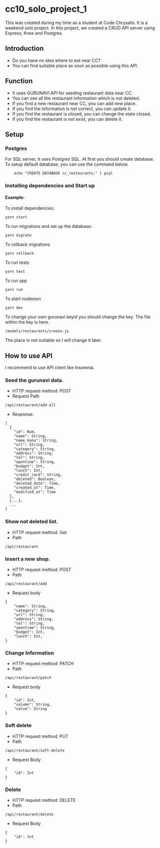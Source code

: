 # cc10_solo_project_1

This was created during my time as a student at Code Chrysalis.
It is a weekend solo project. In this project, we created a CRUD API server using Express, Knex and Postgres.

## Introduction

- Do you have no idea where to eat near CC?
- You can find suitable place as soon as possible using this API.

## Function

- It uses GURUNAVI API for seeding restaurant data near CC.
- You can see all the restaurant information which is not deleted.
- If you find a new restaurant near CC, you can add new place.
- If you find the information is not correct, you can update it.
- If you find the restaurant is closed, you can change the state closed.
- If you find the restaurant is not exist, you can delete it.

## Setup

### Postgres

For SQL server, it uses Postgres SQL.
At first you should create database. To setup default database, you can use the command below.

```
    echo "CREATE DATABASE cc_restaurants;" | psql

```

### Installing dependencies and Start up

#### Example:

To install dependencies:

```
yarn start
```

To run migrations and set up the database:

```
yarn migrate
```

To rollback migrations

```
yarn rollback
```

To run tests

```
yarn test
```

To run app

```
yarn run
```

To start nodemon

```
yarn dev
```

To change your own gurunavi keyid you should change the key.
The file within the key is here.

```
/models/restaurants/create.js
```

The place is not suitable so I will change it later.

## How to use API

I recommend to use API client like Insomnia.

### Seed the gurunavi data.

- HTTP request method: POST
- Request Path

```
/api/restaurant/add-all
```

- Response:

```
[
  {
    "id": Num,
    "name": String,
    "name_kana": String,
    "url": String,
    "category": String,
    "address": String,
    "tel": String,
    "opentime": String,
    "budget": Int,
    "lunch": Int,
    "credit_card": String,
    "deleted": Boolean,
    "deleted_date": Time,
    "created_at": Time,
    "modified_at": Time
  },
  {...},
  ...
]
```

### Show not deleted list.

- HTTP request method: Get
- Path

```
/api/restaurant
```

### Insert a new shop.

- HTTP request method: POST
- Path

```
/api/restaurant/add
```

- Request body

```
{
	"name": String,
    "category": String,
    "url": String,
    "address": String,
    "tel": String,
	"opentime": String,
    "budget": Int,
    "lunch": Int,
}
```

### Change Information

- HTTP request method: PATCH
- Path

```
/api/restaurant/patch
```

- Request body

```
{
    "id": Int,
    "column": String,
    "value": String
}
```

### Soft delete

- HTTP request method: PUT
- Path

```
/api/restaurant/soft-delete
```

- Request Body

```
{
    "id": Int
}
```

### Delete

- HTTP request method: DELETE
- Path

```
/api/restaurant/delete
```

- Request Body

```
{
    "id": Int
}
```
